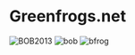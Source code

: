 # Greenfrogs.net
![BOB2013](https://github.com/user-attachments/assets/5ea01c77-43ae-4cf1-be2a-d11caf366267)
![bob](https://github.com/user-attachments/assets/61a11e91-b0d2-4dd6-b975-05d6f71e6713)
![bfrog](https://github.com/user-attachments/assets/943c2b98-6c96-49fb-af14-cb218fd2a727)
